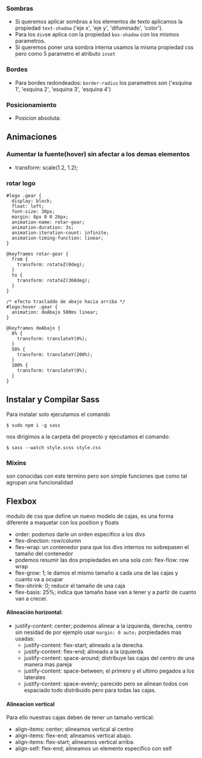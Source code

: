 ### Sombras

- Si queremos aplicar sombras a los elementos de texto aplicamos la propiedad `text-shadow` ('eje x', 'eje y', 'difuminado', 'color').
- Para los `div`se aplica con la propiedad `box-shadow` con los mismos parametros.
- Si queremos poner una sombra interna usamos la misma propiedad css pero como 5 parametro el atributo `inset`

### Bordes

- Para bordes redondeados: `border-radius` los parametros son ('esquina 1', 'esquina 2', 'esquina 3', 'esquina 4')

### Posicionamiento

- Posicion absoluta:

## Animaciones

### Aumentar la fuente(hover) sin afectar a los demas elementos

- transform: scale(1.2, 1.2);

### rotar logo

```
#logo .gear {
  display: block;
  float: left;
  font-size: 30px;
  margin: 8px 0 0 26px;
  animation-name: rotar-gear;
  animation-duration: 3s;
  animation-iteration-count: infinite;
  animation-timing-function: linear;
}

@keyframes rotar-gear {
  from {
    transform: rotateZ(0deg);
  }
  to {
    transform: rotateZ(360deg);
  }
}

/* efecto trasladdo de abajo hacia arriba */
#logo:hover .gear {
  animation: deAbajo 500ms linear;
}

@keyframes deAbajo {
  0% {
    transform: translateY(0%);
  }
  50% {
    transform: translateY(200%);
  }
  100% {
    transform: translateY(0%);
  }
}
```

## Instalar y Compilar Sass

Para instalar solo ejecutamos el comando

```shell
$ sudo npm i -g sass
```

nos dirigimos a la carpeta del proyecto y ejecutamos el comando:

```shell
$ sass --watch style.scss style.css
```

### Mixins

son conocidas con este termino pero son simple funciones que como tal agrupan una funcionalidad

## Flexbox

modulo de css que define un nuevo modelo de cajas, es una forma diferente a maquetar con los position y floats

- order: podemos darle un orden especifico a los divs
- flex-direction: row/column
- flex-wrap: un contenedor para que los divs internos no sobrepasen el tamaño del contenedor
- podemos resumir las dos propiedades en una sola con: flex-flow: row wrap
- flex-grow: 1; le damos el mismo tamaño a cada una de las cajas y cuanto va a ocupar
- flex-shrink: 0; reducir el tamaño de una caja
- flex-basis: 25%; indica que tamaño base van a tener y a partir de cuanto van a crecer.

#### Alineación horizontal:

- justify-content: center; podemos alinear a la izquierda, derecha, centro sin nesidad de por ejemplo usar `margin: 0 auto;` porpiedades mas usadas:
  - justify-content: flex-start; alineado a la derecha.
  - justify-content: flex-end; alineado a la izquierda.
  - justify-content: space-around; distribuye las cajas del centro de una manera mas pareja
  - justify-content: space-between; el primero y el ultimo pegados a los laterales
  - justify-content: space-evenly; parecido pero se alinean todos con espaciado todo distribuido pero para todas las cajas.

#### Alineacion vertical

Para ello nuestras cajas deben de tener un tamaño vertical:

- align-items: center; alineamos vertical al centro
- align-items: flex-end; alineamos vertical abajo.
- align-items: flex-start; alineamos vertical arriba.
- align-self: flex-end; alineamos un elemento especifico con self
